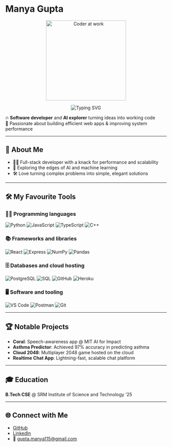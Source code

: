 # Manya Gupta
<p align="center">
  <img src="https://media.giphy.com/media/qgQUggAC3Pfv687qPC/giphy.gif"
       alt="Coder at work"
       width="250" />
</p>

<!-- centered “typing” banner -->
<p align="center">
  <img
    src="https://readme-typing-svg.herokuapp.com?font=Fira+Code&size=28&pause=1000&color=4BB543&center=true&vCenter=true&width=450&height=45&lines=Welcome+to+my+profile!;Glad+to+see+you+here+🚀"
    alt="Typing SVG"
  />
</p>

🔥 **Software developer** and **AI explorer** turning ideas into working code  
🎯 Passionate about building efficient web apps & improving system performance

---

## 🚀 About Me

- 👩‍💻 Full-stack developer with a knack for performance and scalability
- 🤖 Exploring the edges of AI and machine learning
- 🛠️ Love turning complex problems into simple, elegant solutions

---

## 🛠️ My Favourite Tools  

### 👩‍💻 Programming languages  
![Python](https://img.shields.io/badge/Python-3776AB?style=for-the-badge&logo=python&logoColor=white)
![JavaScript](https://img.shields.io/badge/JavaScript-F7DF1E?style=for-the-badge&logo=javascript&logoColor=black)
![TypeScript](https://img.shields.io/badge/TypeScript-3178C6?style=for-the-badge&logo=typescript&logoColor=white)
![C++](https://img.shields.io/badge/C++-00599C?style=for-the-badge&logo=c%2B%2B&logoColor=white)

### 📚 Frameworks and libraries  
![React](https://img.shields.io/badge/React-20232A?style=for-the-badge&logo=react&logoColor=61DAFB)
![Express](https://img.shields.io/badge/Express-000000?style=for-the-badge&logo=express&logoColor=white)
![NumPy](https://img.shields.io/badge/NumPy-013243?style=for-the-badge&logo=numpy&logoColor=white)
![Pandas](https://img.shields.io/badge/Pandas-150458?style=for-the-badge&logo=pandas&logoColor=white)

### 🗄️ Databases and cloud hosting  
![PostgreSQL](https://img.shields.io/badge/PostgreSQL-4169E1?style=for-the-badge&logo=postgresql&logoColor=white)
![SQL](https://img.shields.io/badge/MongoDB-4EA94B?style=for-the-badge&logo=mongodb&logoColor=white)
![GitHub](https://img.shields.io/badge/GitHub%20Pages-222222?style=for-the-badge&logo=github&logoColor=white)
![Heroku](https://img.shields.io/badge/Heroku-430098?style=for-the-badge&logo=heroku&logoColor=white)

### 🖥️ Software and tooling  
![VS Code](https://img.shields.io/badge/VS%20Code-007ACC?style=for-the-badge&logo=visualstudiocode&logoColor=white)
![Postman](https://img.shields.io/badge/Postman-FF6C37?style=for-the-badge&logo=postman&logoColor=white)
![Git](https://img.shields.io/badge/Git-F05032?style=for-the-badge&logo=git&logoColor=white)

---

## 🏆 Notable Projects

- **Coral**: Speech-awareness app @ MIT AI for Impact
- **Asthma Predictor**: Achieved 97% accuracy in predicting asthma
- **Cloud 2048**: Multiplayer 2048 game hosted on the cloud
- **Realtime Chat App**: Lightning-fast, scalable chat platform

---

## 🎓 Education

**B.Tech CSE** @ SRM Institute of Science and Technology ’25

---

## 🌐 Connect with Me

- [GitHub](https://github.com/mg1502)
- [LinkedIn](https://www.linkedin.com/in/mg1502/)
- 📧 gupta.manya115@gmail.com

